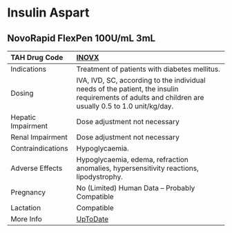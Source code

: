 # Insulin Aspart

## NovoRapid FlexPen 100U/mL 3mL

| TAH Drug Code      | [INOVX](https://www.tahsda.org.tw/drugs/hissearch.php?drug_code=INOVX)                                                                              |
|:-------------------|:----------------------------------------------------------------------------------------------------------------------------------------------------|
| Indications        | Treatment of patients with diabetes mellitus.                                                                                                       |
| Dosing             | IVA, IVD, SC, according to the individual needs of the patient, the insulin requirements of adults and children are usually 0.5 to 1.0 unit/kg/day. |
| Hepatic Impairment | Dose adjustment not necessary                                                                                                                       |
| Renal Impairment   | Dose adjustment not necessary                                                                                                                       |
| Contraindications  | Hypoglycaemia.                                                                                                                                      |
| Adverse Effects    | Hypoglycaemia, edema, refraction anomalies, hypersensitivity reactions, lipodystrophy.                                                              |
| Pregnancy          | No (Limited) Human Data – Probably Compatible                                                                                                       |
| Lactation          | Compatible                                                                                                                                          |
| More Info          | [UpToDate](https://www.uptodate.com/contents/insulin-aspart-drug-information)                                                                       |


